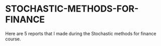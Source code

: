 # STOCHASTIC-METHODS-FOR-FINANCE

Here are 5 reports that I made during the Stochastic methods for finance course.
